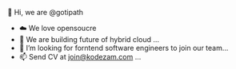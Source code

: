 👋 Hi, we are @gotipath
- ☁️ We love opensoucre
- 🌱 We are building future of hybrid cloud ...
- 💞️ I’m looking for forntend software engineers to join our team...
- 📫 Send CV at join@kodezam.com ...

<!---
kodezamdev/kodezamdev is a ✨ special ✨ repository because its `README.md` (this file) appears on your GitHub profile.
You can click the Preview link to take a look at your changes.
--->
